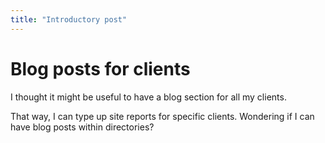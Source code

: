 ```yaml
---
title: "Introductory post"
---
```


# Blog posts for clients

I thought it might be useful to have a blog section for all my clients. 

That way, I can type up site reports for specific clients. Wondering if I can have blog posts within directories?
